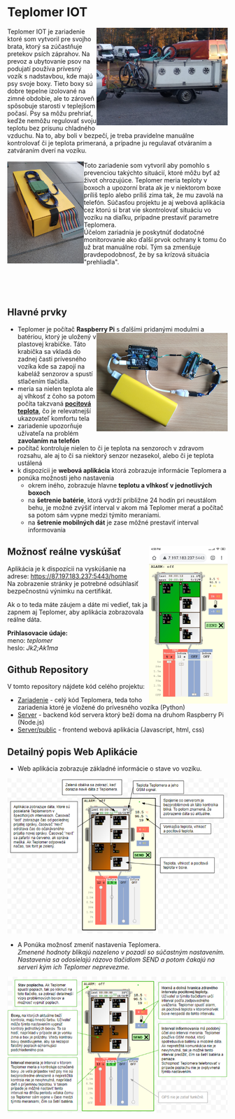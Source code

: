 # Teplomer IOT

<img align="right" src="/.doc/trailer.png" width="300">
Teplomer IOT je zariadenie ktoré som vytvoril pre svojho brata, ktorý sa zúčastňuje pretekov psích záprahov. Na prevoz a ubytovanie psov na podujatí používa prívesný vozík s nadstavbou, kde majú psy svoje boxy. Tieto boxy sú dobre tepelne izolované na zimné obdobie, ale to zároveň spôsobuje starosti v teplejšom počasí. Psy sa môžu prehriať, keďže nemôžu regulovať svoju teplotu bez prísunu chladného vzduchu. Na to, aby boli v bezpečí, je treba pravidelne manuálne kontrolovať či je teplota primeraná, a prípadne ju regulavať otváraním a zatváraním dverí na vozíku.
<br><br>
<img align="left" src="/.doc/box.png" width="175">
Toto zariadenie som vytvoril aby pomohlo s prevenciou takýchto situácií, ktoré môžu byť až život ohrozujúce. Teplomer meria teploty v boxoch a upozorní brata ak je v niektorom boxe príliš teplo alebo príliš zima tak, že mu zavolá na telefón.
Súčasťou projektu je aj webová aplikácia cez ktorú si brat vie skontrolovať situáciu vo vozíku na diaľku, prípadne prestaviť parametre Teplomera.<br>
Účelom zariadnia je poskytnúť dodatočné monitorovanie ako ďalší prvok ochrany k tomu čo už brat manuálne robí. Tým sa zmenšuje pravdepodobnosť, že by sa krízová situácia "prehliadla". 


<br><br><br>

## Hlavné prvky

 * Teplomer je počítač **Raspberry Pi** s ďalšími pridanými modulmi <img align="right" src=".doc/hw.png" width="300" /> a batériou, ktorý je uložený v plastovej krabičke. Táto krabička sa vkladá do zadnej časti prívesného vozíka kde sa zapojí na kabeláž senzorov a spustí stlačením tlačidla.
 * meria sa nielen teplota ale aj vlhkosť z čoho sa potom počíta takzvaná [**pocitová teplota**](https://en.wikipedia.org/wiki/Heat_index), čo je relevatnejší ukazovateľ komfortu tela
 * zariadenie upozorňuje užívateľa na problém **zavolaním na telefón**
 * počítač kontroluje nielen to či je teplota na senzoroch v zdravom rozsahu, ale aj to či sa niektorý senzor nezasekol, alebo či je teplota ustálená 
 * k dispozícii je **webová aplikácia** ktorá zobrazuje informácie Teplomera a ponúka možnosti jeho nastavenia
   * okrem iného, zobrazuje hlavne **teplotu a vlhkosť v jednotlivých boxoch**
   * na **šetrenie batérie**, ktorá vydrží približne 24 hodín pri neustálom behu, je možné zvýšiť interval v akom má Teplomer merať a počítač sa potom sám vypne medzi týmito meraniami.
   * na **šetrenie mobilných dát** je zase môžné prestaviť interval informovania
 

## Možnosť reálne vyskúšať <img align="right" src=".doc/screenshot.png" width="180" />
Aplikácia je k dispozícii na vyskúšanie na adrese: https://87.197.183.237:5443/home <br>
Na zobrazenie stránky je potrebné odsúhlasiť bezpečnostnú výnimku na certifikát.

Ak o to teda máte záujem a dáte mi vedieť, tak ja zapnem aj Teplomer, aby aplikácia zobrazovala reálne dáta. <br>

**Prihlasovacie údaje:** <br>
meno: _teplomer_ <br>
heslo: _Jk2;Ak1ma_ <br>

 
## Github Repository
V tomto repository nájdete kód celého projektu:
* [Zariadenie](https://github.com/MarekDrabik/Teplomer/tree/master/Zariadenie) - celý kód Teplomera, teda toho zariadenia ktoré je vložené do prívesného vozíka (Python)
* [Server](https://github.com/MarekDrabik/Teplomer/tree/master/Server) - backend kód servera ktorý beží doma na druhom Raspberry Pi (Node.js) 
* [Server/public](https://github.com/MarekDrabik/Teplomer/tree/master/Server/public) - frontend webová aplikácia (Javascript, html, css)


## Detailný popis Web Aplikácie

* Web aplikácia zobrazuje základné informácie o stave vo vozíku.

<img float="center" src=".doc/informacieApp.png" />

* A Ponúka možnosť zmeniť nastavenia Teplomera.<br>
_Zmenené hodnoty blikajú nazeleno v pozadí so súčastným nastavením. Nastavenia sa odosielajú rázovo tlačidlom SEND a potom čakajú na serveri kým ich Teplomer neprevezme._
   
<img float="center" src=".doc/instrukcieApp.png" />

